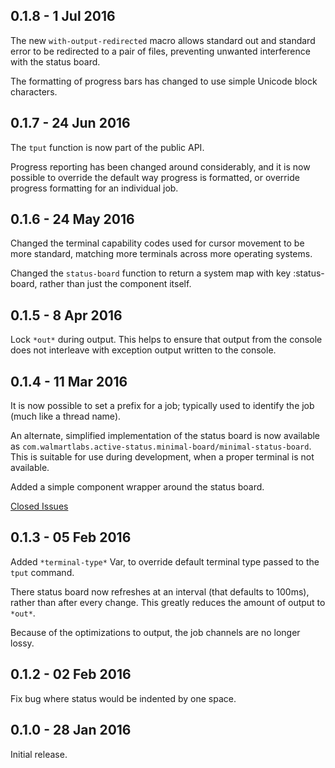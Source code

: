 ## 0.1.8 - 1 Jul 2016

The new `with-output-redirected` macro allows standard out and
standard error to be redirected to a pair of files, preventing
unwanted interference with the status board.

The formatting of progress bars has changed to use simple
Unicode block characters.

## 0.1.7 - 24 Jun 2016

The `tput` function is now part of the public API.

Progress reporting has been changed around considerably, and it
is now possible to override the default way progress is formatted,
or override progress formatting for an individual job.

## 0.1.6 - 24 May 2016

Changed the terminal capability codes used for cursor movement to be more
standard, matching more terminals across more operating systems.

Changed the `status-board` function to return a system map with key
:status-board, rather than just the component itself. 

## 0.1.5 - 8 Apr 2016

Lock `*out*` during output. This helps to ensure that output from the console does not
interleave with exception output written to the console.

## 0.1.4 - 11 Mar 2016

It is now possible to set a prefix for a job; typically used to identify the job (much like a thread name).

An alternate, simplified implementation of the status board is now available as
`com.walmartlabs.active-status.minimal-board/minimal-status-board`. This is suitable for use
during development, when a proper terminal is not available.

Added a simple component wrapper around the status board.

[Closed Issues](https://github.com/walmartlabs/active-status/issues?q=milestone%3A0.1.4)

## 0.1.3 - 05 Feb 2016

Added `*terminal-type*` Var, to override default terminal type passed to the `tput` command.

There status board now refreshes at an interval (that defaults to 100ms), rather than
after every change.
This greatly reduces the amount of output to `*out*`.

Because of the optimizations to output, the job channels are no longer lossy.

## 0.1.2 - 02 Feb 2016

Fix bug where status would be indented by one space.

## 0.1.0 - 28 Jan 2016

Initial release.
